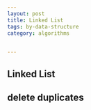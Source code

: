 ```yaml
---
layout: post
title: Linked List 
tags: by-data-structure
category: algorithms
 

---
```


## Linked List

<script src="https://gist.github.com/selimslab/ec31bd954c63e08f54ae23d869f2952a.js"></script>

## delete duplicates 

<script src="https://gist.github.com/selimslab/a5d0b3913d277662660c11a6608900f9.js"></script>
